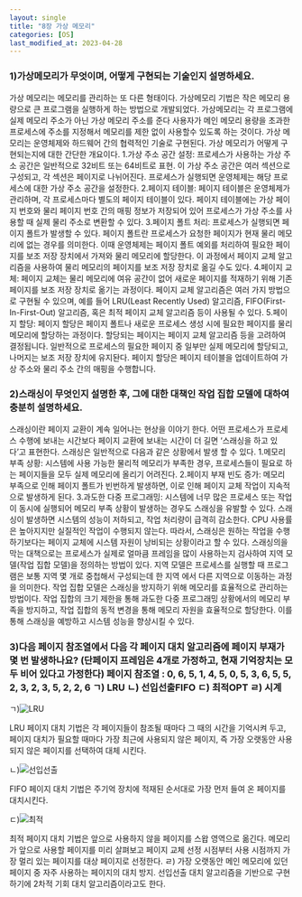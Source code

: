 ```yaml
---
layout: single
title: "8장 가상 메모리"
categories: [OS]
last_modified_at: 2023-04-28
---
```


### 1)가상메모리가 무엇이며, 어떻게 구현되는 기술인지 설명하세요.
가상 메모리는 메모리를 관리하는 또 다른 형태이다. 가상메모리 기법은 작은 메모리 용량으로 큰 프로그램을 실행하게 하는 방법으로 개발되었다. 가상메모리는 각 프로그램에 실제 메모리 주소가 아닌 가상 메모리 주소를 준다 사용자가 메인 메모리 용량을 초과한 프로세스에 주소를 지정해서 메모리를 제한 없이 사용할수 있도록 하는 것이다. 가상 메모리는 운영체제와 하드웨어 간의 협력적인 기술로 구현된다. 가상 메모리가 어떻게 구현되는지에 대한 간단한 개요이다.
1.가상 주소 공간 설정: 프로세스가 사용하는 가상 주소 공간은 일반적으로 32비트 또는 64비트로 표현. 이 가상 주소 공간은 여러 섹션으로 구성되고, 각 섹션은 페이지로 나뉘어진다. 프로세스가 실행되면 운영체제는 해당 프로세스에 대한 가상 주소 공간을 설정한다. 2.페이지 테이블: 페이지 테이블은 운영체제가 관리하며, 각 프로세스마다 별도의 페이지 테이블이 있다. 페이지 테이블에는 가상 페이지 번호와 물리 페이지 번호 간의 매핑 정보가 저장되어 있어 프로세스가 가상 주소를 사용할 때 실제 물리 주소로 변환할 수 있다. 3.페이지 폴트 처리: 프로세스가 실행되면 페이지 폴트가 발생할 수 있다. 페이지 폴트란 프로세스가 요청한 페이지가 현재 물리 메모리에 없는 경우를 의미한다. 이때 운영체제는 페이지 폴트 예외를 처리하여 필요한 페이지를 보조 저장 장치에서 가져와 물리 메모리에 할당한다. 이 과정에서 페이지 교체 알고리즘을 사용하여 물리 메모리의 페이지를 보조 저장 장치로 옮길 수도 있다. 4.페이지 교체: 페이지 교체는 물리 메모리에 여유 공간이 없어 새로운 페이지를 적재하기 위해 기존 페이지를 보조 저장 장치로 옮기는 과정이다. 페이지 교체 알고리즘은 여러 가지 방법으로 구현될 수 있으며, 예를 들어 LRU(Least Recently Used) 알고리즘, FIFO(First-In-First-Out) 알고리즘, 혹은 최적 페이지 교체 알고리즘 등이 사용될 수 있다.
5.페이지 할당: 페이지 할당은 페이지 폴트나 새로운 프로세스 생성 시에 필요한 페이지를 물리 메모리에 할당하는 과정이다. 할당되는 페이지는 페이지 교체 알고리즘 등을 고려하여 결정됩니다. 일반적으로 프로세스의 필요한 페이지 중 일부만 실제 메모리에 할당되고, 나머지는 보조 저장 장치에 유지돤다. 페이지 할당은 페이지 테이블을 업데이트하여 가상 주소와 물리 주소 간의 매핑을 수행합니다.


### 2)스래싱이 무엇인지 설명한 후, 그에 대한 대책인 작업 집합 모델에 대하여 충분히 설명하세요.
스래싱이란 페이지 교환이 계속 일어나는 현상을 이야기 한다. 어떤 프로세스가 프로세스 수행에 보내는 시간보다 페이지 교환에 보내는 시간이 더 길면 ‘스래싱을 하고 있다’고 표현한다. 스래싱은 일반적으로 다음과 같은 상황에서 발생 할 수 있다.
1.메모리 부족 상황: 시스템에 사용 가능한 물리적 메모리가 부족한 경우, 프로세스들이 필요로 하는 페이지들을 모두 실제 메모리에 올리기 어려진다. 2.페이지 부재 빈도 증가: 메모리 부족으로 인해 페이지 폴트가 빈번하게 발생하면, 이로 인해 페이지 교체 작업이 지속적으로 발생하게 된다. 3.과도한 다중 프로그래밍: 시스템에 너무 많은 프로세스 또는 작업이 동시에 실행되어 메모리 부족 상황이 발생하는 경우도 스래싱을 유발할 수 있다. 스래싱이 발생하면 시스템의 성능이 저하되고, 작업 처리량이 급격히 감소한다. CPU 사용률은 높아지지만 실질적인 작업이 수행되지 않는다. 따라서, 스래싱은 원하는 작업을 수행하기보다는 페이지 교체에 시스템 자원이 낭비되는 상황이라고 할 수 있다. 스래싱의을 막는 대책으로는 프로세스가 실제로 얼마큼 프레임을 많이 사용하는지 검사하여 지역 모델(작업 집합 모델)을 정의하는 방법이 있다. 지역 모델은 프로세스를 실행할 때 프로그램은 보통 지역 몇 개로 중첩해서 구성되는데 한 지역 에서 다른 지역으로 이동하는 과정을 의미한다. 작업 집합 모델은 스래싱을 방지하기 위해 메모리를 효율적으로 관리하는 방법이다. 작업 집합의 크기 제한을 통해 과도한 다중 프로그래밍 상황에서의 메모리 부족을 방지하고, 작업 집합의 동적 변경을 통해 메모리 자원을 효율적으로 할당한다. 이를 통해 스래싱을 예방하고 시스템 성능을 향상시킬 수 있다.


### 3)다음 페이지 참조열에서 다음 각 페이지 대치 알고리즘에 페이지 부재가 몇 번 발생하나요? (단페이지 프레임은 4개로 가정하고, 현재 기억장치는 모두 비어 있다고 가정한다) 페이지 참조열 : 0, 6, 5, 1, 4, 5, 0, 5, 3, 6, 5, 5, 2, 3, 2, 3, 5, 2, 2, 6    ㄱ) LRU ㄴ) 선입선출FIFO ㄷ) 최적OPT ㄹ) 시계
ㄱ)![LRU](https://github.com/hyunchan123/hyunchan123.github.io/assets/48408195/3206821b-78bf-4fbe-87e5-01423259afc8)

LRU 페이지 대치 기법은 각 페이지들이 참조될 때마다 그 때의 시간을 기억시켜 두고, 페이지 대치가 필요할 때마다 가장 최근에 사용되지 않은 페이지, 즉 가장 오랫동안 사용되지 않은 페이지를 선택하여 대체 시킨다.

ㄴ)![선입선출](https://github.com/hyunchan123/hyunchan123.github.io/assets/48408195/1299e94f-9796-4af4-9601-8c093ef05569)

FIFO 페이지 대치 기법은 주기억 장치에 적재된 순서대로 가장 먼저 들여 온 페이지를 대치시킨다.

ㄷ)![최적](https://github.com/hyunchan123/hyunchan123.github.io/assets/48408195/9b28eac8-3e5b-457b-a3bc-61efb1d26343)

최적 페이지 대치 기법은 앞으로 사용하지 않을 페이지를 스왑 영역으로 옮긴다. 메모리가 앞으로 사용할 페이지를 미리 살펴보고 페이지 교체 선정 시점부터 사용 시점까지 가장 멀리 있는 페이지를 대상 페이지로 선정한다.
ㄹ)
가장 오랫동안 메인 메모리에 있던 페이지 중 자주 사용하는 페이지의 대치 방지. 선입선출 대치 알고리즘을 기반으로 구현하기에 2차적 기회 대치 알고리즘이라고도 한다.
